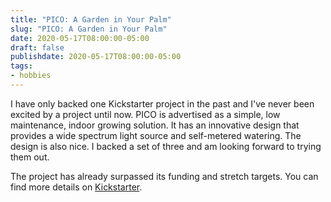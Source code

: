 ```yaml
---
title: "PICO: A Garden in Your Palm"
slug: "PICO: A Garden in Your Palm"
date: 2020-05-17T08:00:00-05:00
draft: false
publishdate: 2020-05-17T08:00:00-05:00
tags:
- hobbies
---
```


I have only backed one Kickstarter project in the past and I've never been excited by a project until now. PICO is advertised as a simple, low maintenance, indoor growing solution. It has an innovative design that provides a wide spectrum light source and self-metered watering. The design is also nice. I backed a set of three and am looking forward to trying them out.

The project has already surpassed its funding and stretch targets. You can find more details on [Kickstarter][1].

[1]: https://www.kickstarter.com/projects/hrbstn/pico-a-farm-in-your-palm-growing-is-fun-again
